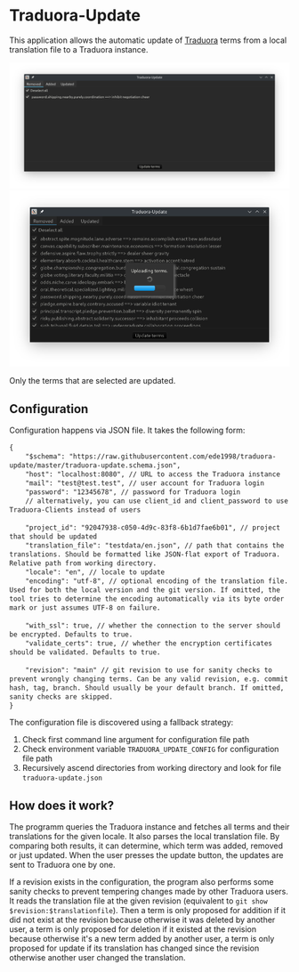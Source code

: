 # Traduora-Update

This application allows the automatic update of [Traduora](https://traduora.co/) terms from a local translation file to a Traduora instance.

![Select terms to update](images/screenshot_1.png)
![Updating terms](images/screenshot_2.png)

Only the terms that are selected are updated.

## Configuration

Configuration happens via JSON file. It takes the following form:
```jsonc
{
	"$schema": "https://raw.githubusercontent.com/ede1998/traduora-update/master/traduora-update.schema.json",
	"host": "localhost:8080", // URL to access the Traduora instance
	"mail": "test@test.test", // user account for Traduora login
	"password": "12345678", // password for Traduora login
    // alternatively, you can use client_id and client_password to use Traduora-Clients instead of users

	"project_id": "92047938-c050-4d9c-83f8-6b1d7fae6b01", // project that should be updated
	"translation_file": "testdata/en.json", // path that contains the translations. Should be formatted like JSON-flat export of Traduora. Relative path from working directory.
	"locale": "en", // locale to update
	"encoding": "utf-8", // optional encoding of the translation file. Used for both the local version and the git version. If omitted, the tool tries to determine the encoding automatically via its byte order mark or just assumes UTF-8 on failure.

	"with_ssl": true, // whether the connection to the server should be encrypted. Defaults to true.
	"validate_certs": true, // whether the encryption certificates should be validated. Defaults to true.

	"revision": "main" // git revision to use for sanity checks to prevent wrongly changing terms. Can be any valid revision, e.g. commit hash, tag, branch. Should usually be your default branch. If omitted, sanity checks are skipped.
}
```

The configuration file is discovered using a fallback strategy:

1. Check first command line argument for configuration file path
2. Check environment variable `TRADUORA_UPDATE_CONFIG` for configuration file path
3. Recursively ascend directories from working directory and look for file `traduora-update.json`

## How does it work?

The programm queries the Traduora instance and fetches all terms and their translations for the given locale.
It also parses the local translation file. By comparing both results, it can determine, which term was added,
removed or just updated. When the user presses the update button, the updates are sent to Traduora one by one.

If a revision exists in the configuration, the program also performs some sanity checks to prevent tempering changes
made by other Traduora users. It reads the translation file at the given revision (equivalent to `git show $revision:$translationfile`).
Then a term is only proposed for addition if it did not exist at the revision because otherwise it was deleted by another user,
a term is only proposed for deletion if it existed at the revision because otherwise it's a new term added by another user,
a term is only proposed for update if its translation has changed since the revision otherwise another user changed the translation.
